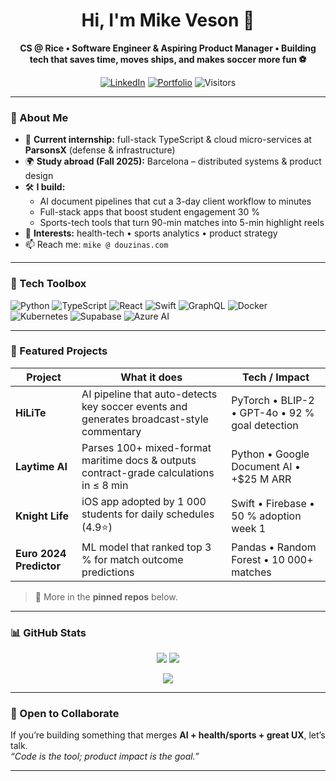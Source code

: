 <!-- README.md for github.com/mikedouzinas -->

<h1 align="center">Hi, I'm Mike Veson 👋</h1>

<p align="center">
  <b>CS @ Rice • Software Engineer & Aspiring Product Manager • Building tech that saves time, moves ships, and makes soccer more fun ⚽</b>
</p>

<p align="center">
  <a href="https://www.linkedin.com/in/mikedouzinas"><img alt="LinkedIn" src="https://img.shields.io/badge/LinkedIn-Mike%20Veson-blue?logo=linkedin"></a>
  <a href="https://www.mikeveson.com"><img alt="Portfolio" src="https://img.shields.io/badge/Website-mikeveson.com-0A0A0A?logo=githubpages&logoColor=white"></a>
  <img alt="Visitors" src="https://komarev.com/ghpvc/?username=mikedouzinas&style=flat&color=brightgreen">
</p>

---

### 🚀 About&nbsp;Me
- 🔭 **Current internship:** full-stack TypeScript & cloud micro-services at **ParsonsX** (defense & infrastructure)  
- 🌍 **Study abroad (Fall 2025):** Barcelona – distributed systems & product design  
- 🛠 **I build:**  
  - AI document pipelines that cut a 3-day client workflow to minutes  
  - Full-stack apps that boost student engagement 30 %  
  - Sports-tech tools that turn 90-min matches into 5-min highlight reels  
- 🎯 **Interests:** health-tech • sports analytics • product strategy  
- 📫 Reach me: `mike @ douzinas.com`

---

### 🧰 Tech Toolbox
![Python](https://img.shields.io/badge/Python-3670A0?style=for-the-badge&logo=python&logoColor=ffdd54)
![TypeScript](https://img.shields.io/badge/TypeScript-007ACC?style=for-the-badge&logo=typescript&logoColor=white)
![React](https://img.shields.io/badge/React-20232A?style=for-the-badge&logo=react)
![Swift](https://img.shields.io/badge/Swift-F05138?style=for-the-badge&logo=swift&logoColor=white)
![GraphQL](https://img.shields.io/badge/GraphQL-E10098?style=for-the-badge&logo=graphql&logoColor=white)
![Docker](https://img.shields.io/badge/Docker-0db7ed?style=for-the-badge&logo=docker&logoColor=white)
![Kubernetes](https://img.shields.io/badge/K8s-326CE5?style=for-the-badge&logo=kubernetes&logoColor=white)
![Supabase](https://img.shields.io/badge/Supabase-3ECF8E?style=for-the-badge&logo=supabase&logoColor=white)
![Azure AI](https://img.shields.io/badge/Azure%20AI-0072C6?style=for-the-badge&logo=microsoftazure&logoColor=white)

---

### 📌 Featured Projects
| Project | What it does | Tech / Impact |
|---------|--------------|---------------|
| **HiLiTe** | AI pipeline that auto-detects key soccer events and generates broadcast-style commentary | PyTorch • BLIP-2 • GPT-4o • 92 % goal detection |
| **Laytime AI** | Parses 100+ mixed-format maritime docs & outputs contract-grade calculations in ≤ 8 min | Python • Google Document AI • +$25 M ARR |
| **Knight Life** | iOS app adopted by 1 000 students for daily schedules (4.9⭐) | Swift • Firebase • 50 % adoption week 1 |
| **Euro 2024 Predictor** | ML model that ranked top 3 % for match outcome predictions | Pandas • Random Forest • 10 000+ matches |

> 🔗 More in the **pinned repos** below.

---

### 📊 GitHub Stats
<p align="center">
  <img src="https://github-readme-stats.vercel.app/api?username=mikedouzinas&show_icons=true&theme=default&hide=stars&count_private=true">
  <img src="https://github-readme-stats.vercel.app/api/top-langs/?username=mikedouzinas&layout=compact&hide_progress=true">
</p>

<p align="center">
  <img src="https://github-readme-streak-stats.herokuapp.com/?user=mikedouzinas&theme=default">
</p>

---

### 🤝 Open to Collaborate
If you’re building something that merges **AI + health/sports + great UX**, let’s talk.  
*“Code is the tool; product impact is the goal.”*

---
